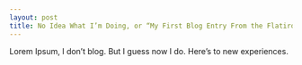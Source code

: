 ```yaml
---
layout: post
title: No Idea What I’m Doing, or “My First Blog Entry From the Flatiron School”
---
```


Lorem Ipsum, I don’t blog. But I guess now I do. Here’s to new experiences.